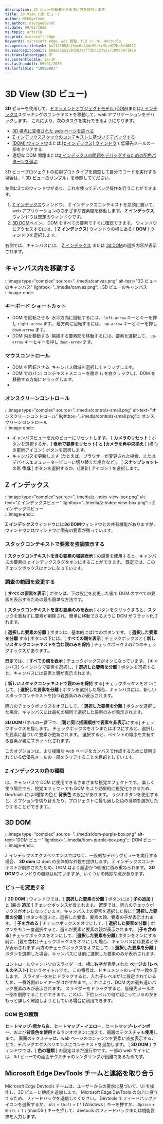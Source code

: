 ```yaml
---
description: 3D ビューの概要とその使い方を説明します。
title: 3D View (3D ビュー)
author: MSEdgeTeam
ms.author: msedgedevrel
ms.date: 09/01/2020
ms.topic: article
ms.prod: microsoft-edge
keywords: microsoft edge、web 開発、f12 ツール、devtools
ms.openlocfilehash: ba1125654c46be6ef4da99efc9ba027ba5e40672
ms.sourcegitcommit: b88d2a55a59db8373ff2bac275d3730977bf19c9
ms.translationtype: MT
ms.contentlocale: ja-JP
ms.lasthandoff: 09/01/2020
ms.locfileid: "10986081"
---
```

# 3D View (3D ビュー)  

**3D ビュー**を使用して、[ドキュメントオブジェクトモデル (DOM)][MDNDocumentObjectModel]または[z インデックス][MDNZIndex]スタッキングのコンテキストを移動して、web アプリケーションをデバッグします。  これにより、次のタスクを実行できるようになります。  

*   [3D 視点に変換された web ページを調べる](#3d-dom)  
*   [Z インデックススタックのコンテキストに基づいてデバッグする](#z-index)  
*   [[DOM] ウィンドウ](#changing-your-view)または [ [z インデックス] ウィンドウ](#change-the-scope-of-your-exploration)で低優先メールの一部をクリアする  
*   適切な DOM 問題または[z インデックスの問題](#z-index-color-type)[をデバッグするための配色パターンを選ぶ](#dom-color-type)  

3D ビュープロジェクトの初期プロトタイプを調査して自分でコードを実行する場合は、「 [3D ビューのサンプル][GithubMicrosoftedgeDevtoolssamples3dview]」を参照してください。   

左側に2つのウィンドウがあり、これを使ってデバッグ操作を行うことができます。  

1.  [Z インデックス](#z-index)ウィンドウ。  Z インデックスコンテキストを念頭に置いて、web アプリケーションのさまざまな要素間を移動します。  **Z インデックス**ウィンドウは既定のウィンドウです。  
1.  [3D DOM](#3d-dom)ペイン。  DOM をすべての要素ですぐに確認できます。  ウィンドウにアクセスするには、[ **Z インデックス**] ウィンドウの横にある [ **DOM** ] ウィンドウを選択します。  
    
右側では、キャンバスには、 [Z インデックス](#z-index) または [3d DOM](#3d-dom)の選択内容が表示されます。  

## キャンバス内を移動する  

:::image type="complex" source="../media/canvas.png" alt-text="3D ビューのキャンバス" lightbox="../media/canvas.png":::
   3D ビューのキャンバス  
:::image-end:::  

### キーボード ショートカット  

*   DOM を回転させる: 水平方向に回転するには、 `left-arrow` キーとキーを押し `right-arrow` ます。  縦方向に回転するには、 `up-arrow` キーとキーを押し `down-arrow` ます。  
*   DOM 内を移動する: 隣接する要素間を移動するには、要素を選択して、 `up-arrow` キーとキーを押し `down-arrow` ます。  

### マウスコントロール  

*   DOM を回転させる: キャンバス領域を選択してドラッグします。  
*   DOM でのパン: コンテキストメニューを開き (\ を右クリックし)、DOM を移動する方向にドラッグします。  
*   [ズーム]: タッチパッド上で2本の指をドラッグするか、マウスのスクロールホイールを使用します。  

### オンスクリーンコントロール  

:::image type="complex" source="../media/controls-small.png" alt-text="オンスクリーンコントロール" lightbox="../media/controls-small.png":::
   オンスクリーンコントロール  
:::image-end:::  

*   キャンバスビューを元のビューにリセットします。 [ **カメラのリセット** ] ボタンを選択するか、[ **表示で要素をリセット] と [カメラを再中央揃え** ] (横向き更新アイコン \) ボタンを選択します。  
*   キャンバスを更新します (たとえば、ブラウザーが変更された場合、またはデバイスエミュレータービューに切り替えた場合など)。 [ **スナップショット** の再 **作成** ] ボタンを選択するか、([更新] アイコン \) を選択します。  

## Z インデックス  

:::image type="complex" source="../media/z-index-view-box.png" alt-text="Z インデックスビュー" lightbox="../media/z-index-view-box.png":::
   Z インデックスビュー  
:::image-end:::  

**Z インデックス**ウィンドウには**3d DOM**ウィンドウとの共有機能がありますが、ウィンドウにはウィンドウに固有の要素が残っています。  

### スタックコンテキストで要素を強調表示する  

[ **スタックコンテキストを含む要素の強調表示** ] の設定を使用すると、キャンバスの要素の z インデックスタグをオンにすることができます。  既定では、このチェックボックスはオンになっています。  

### 調査の範囲を変更する  

[ **すべての要素を表示** ] ボタンは、下の設定を変更した後で DOM のすべての要素を表示するための最も簡単な方法です。  

[ **スタックコンテキストを含む要素のみを表示** ] ボタンをクリックすると、スタックを重ねずに要素が削除され、簡単に移動できるように DOM がフラット化されます。  

[ **選択した要素の分離** ] ボタンは、基本的には1つのボタンです。  [ **選択した要素を分離** する] ボタンの下には、[ **すべての親を表示** ] チェックボックスと [ **新しいスタックコンテキストを含む親のみを保持** ] チェックボックスの2つのチェックボックスがあります。  

既定では、[ **すべての親を表示** ] チェックボックスがオンになっています。  [キャンバス] ウィンドウで要素を選択し、[ **選択した要素を分離** ] ボタンを選択すると、キャンバスには要素と親が表示されます。  

[ **新しいスタックコンテキストで親のみを保持** する] チェックボックスをオンにして、[ **選択した要素を分離** ] ボタンを選択した場合、キャンバスには、新しいスタックコンテキストを持つ親要素のみが表示されます。  

両方のチェックボックスをオフにして、[ **選択した要素を分離** ] ボタンを選択した場合、キャンバスには最初の場所で選択した要素のみが表示されます。  

**3D DOM**パネルの一番下で、[**親と同じ描画順序で要素を非表示**にする] チェックボックスを探します。  チェックボックスをオンまたはオフにすると、選択した要素に基づいて要素が更新されます。  選択すると、ペイントの順序を共有する要素が親にフラット化されます。  

このオプションは、より複雑な web ページをカンバスで作成するために使用されている低優先メールの一部をクリアすることを目的としています。  

### Z インデックスの色の種類  

は、キャンバスで DOM に使用できるさまざまな視覚エフェクトです。  楽しく使う場合でも、視覚エフェクトでも DOM をより効果的に視覚化できるため、DevTools には3種類の色と **背景色** の設定があります。  ラジオボタンを使用すると、オプションを切り替えたり、プロジェクトに最も適した色の種類を選択したりすることができます。  

## 3D DOM  

:::image type="complex" source="../media/dom-purple-box.png" alt-text="DOM ビュー" lightbox="../media/dom-purple-box.png":::
   DOM ビュー  
:::image-end:::  

Z インデックスエクスペリエンスではなく、一般的なデバッグビューを実行する場合、 **3D dom** は dom の全体的な外観を提供します。  Z インデックスコンテキストが削除されたため、DOM はより厳密かつ明確に積み重ねられます。  **3D DOM**ウィンドウの機能は似ていますが、いくつかの微妙な点があります。  

### ビューを変更する  

[ **3D DOM** ] ウィンドウでは、[ **選択した要素の分離** ] ボタンには [ **子の追加** ] と [親の **追加** ] チェックボックスが含まれます。  既定では、両方のチェックボックスがオンになっています。キャンバス上の要素を選択した後に [ **選択した要素の分離** ] ボタンを選ぶと、選択した要素、要素の親、要素の子が表示されます。  [ **子を含める** ] チェックボックスをオフにして、[ **選択した要素を分離** ] ボタンをもう一度選択すると、選んだ要素と要素の親が表示されます。  [**子を含める**] チェックボックスをオンにして、[**選択した要素を分離**] ボタンをオンにする前に、[親を**含む**] チェックボックスをオフにした場合、キャンバスには要素と子が表示されます  両方のチェックボックスをオフにして、[ **選択した要素を分離** ] ボタンを選択した場合、キャンバスには前に選択した要素のみが表示されます。  

コントロールウィンドウのスライダーは、横に数字が表示された **ページの [レベルのネスト]** というタイトルです。  この番号は、ドキュメントのレイヤー数を示します。  スライダーを左にドラッグすると、入れ子レベルが1に設定されているため、一番外側のレイヤーがはがすかます。これにより、DOM 内の最も遠いバック要素のみが表示されます。  スライダーをドラッグすると、低優先メールの一部を削除することができます。これは、下位レベルで何が起こっているのかをもっと詳しく確認しようとしている場合に利用できます。  

### DOM 色の種類  

**ヒートマップ-紫から白**、**ヒートマップ ~ イエロー**、**ヒートマップ-レインボー**、および**背景色を使用**するラジオボタンに加えて、画面のテクスチャも**使用**します。  画面のテクスチャは、web ページのコンテンツを要素に直接表示することで、デバッグエクスペリエンスにコンテキストを追加します。  [ **3D DOM** ] ウィンドウでは、[  **色の種類** ] の設定はまだ進行中です。一部の web サイトには、3d ビューでの画面テクスチャのレンダリングが困難であるためです。  

## Microsoft Edge DevTools チームと連絡を取り合う

Microsoft Edge Devtools チームは、ユーザーからの要求に基づいて、UI を操作し、3D ビューに機能を追加します。  Microsoft Edge DevTools の向上に役立てるため、フィードバックを送信してください。  Devtools でフィードバックアイコンを選択するか、 `Alt` + `Shift` + `I` \ (Windows \) キーを押すか、 `Option` + `Shift` + `I` \ (macOS \) キーを押して、devtools のフィードバックまたは機能要求を入力します。  

<!-- links -->  

[GithubMicrosoftedgeDevtoolssamples3dview]: https://github.com/MicrosoftEdge/DevToolsSamples/tree/master/3DView "Microsoft Edge DevTools 3D ビュー-MicrosoftEdge/DevToolsSamples |GitHub"  

[MDNDocumentObjectModel]: https://developer.mozilla.org/docs/Web/API/Document_Object_Model "ドキュメントオブジェクトモデル (DOM) |MDN"  
[MDNZIndex]: https://developer.mozilla.org/docs/Web/CSS/z-index "z インデックス |MDN"  
